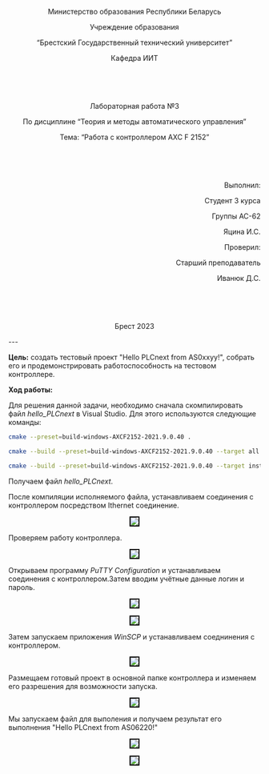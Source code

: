 ﻿<p align="center"> Министерство образования Республики Беларусь</p>
<p align="center">Учреждение образования</p>
<p align="center">“Брестский Государственный технический университет”</p>
<p align="center">Кафедра ИИТ</p>
<br><br><br>
<p align="center">Лабораторная работа №3</p>
<p align="center">По дисциплине “Теория и методы автоматического управления”</p>
<p align="center">Тема: “Работа с контроллером AXC F 2152”</p>
<br><br><br>
<p align="right">Выполнил:</p>
<p align="right">Студент 3 курса</p>
<p align="right">Группы АС-62</p>
<p align="right">Яцина И.С.</p>
<p align="right">Проверил:</p>
<p align="right">Старший преподаватель</p>
<p align="right">Иванюк Д.С.</p>
<br><br><br>
<p align="center">Брест 2023</p>
---

<p> <strong>Цель:</strong> создать тестовый проект "Hello PLCnext from AS0xxyy!", собрать его и продемонстрировать работоспособность на тестовом контроллере.</p>

<p> <strong>Ход работы:</strong> </p>
<p>Для решения данной задачи, необходимо сначала скомпилировать файл <em>hello_PLCnext</em> в Visual Studio. Для этого используются следующие команды:</p>


 ``` bash
cmake --preset=build-windows-AXCF2152-2021.9.0.40 .
```

 ``` bash
cmake --build --preset=build-windows-AXCF2152-2021.9.0.40 --target all .
```

 ``` bash
cmake --build --preset=build-windows-AXCF2152-2021.9.0.40 --target install .
```

<p>Получаем файл <em>hello_PLCnext</em>.</p>

<p>После компиляции  исполняемого файла, устанавливаем соединения с контроллером посредством Ithernet соединение.</p>

<p align="center"><img style='border:2px solid #000000'src="images/connect.jpg"/>

<p>Проверяем работу контроллера.</p>

<p align="center"><img style='border:2px solid #000000'src="images/connect.jpg"/>

<p>Открываем программу <em>PuTTY Configuration</em> и устанавливаем соединения с контроллером.Затем  вводим учётные данные логин и пароль.</p>

<p align="center"><img style='border:2px solid #000000'src="images/connect_putty.jpg"/>
<p align="center"><img style='border:2px solid #000000'src="images/autorize.jpg"/>

<p>Затем запускаем приложения <em>WinSCP</em> и устанавливаем соеднинения с контроллером.</p>

<p align="center"><img style='border:2px solid #000000'src="images/winscp.jpg"/>

<p>Размещаем готовый проект в основной папке контроллера и изменяем его разрешения для возможности запуска.</p>

<p align="center"><img style='border:2px solid #000000'src="images/file.jpg"/>

<p>Мы запускаем файл для выполения и получаем результат его выполнения "Hello PLCnext from AS06220!" </p>

<p align="center"><img style='border:2px solid #000000'src="images/console_log.jpg"/>
<p align="center"><img style='border:2px solid #000000'src="images/laptop.jpg"/>